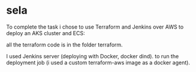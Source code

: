 # sela

To complete the task i chose to use Terraform and Jenkins over AWS to deploy
an AKS cluster and ECS:

all the terraform code is in the folder terraform.

I used Jenkins server (deploying with Docker, docker dind). to run the deployment job (i used a custom terraform-aws image as a docker agent).




